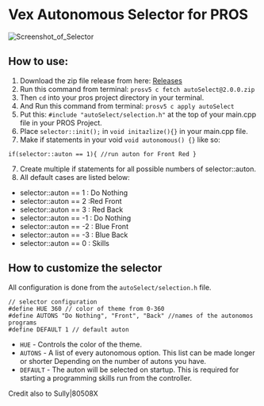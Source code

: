 # Vex Autonomous Selector for PROS
![Screenshot_of_Selector](https://user-images.githubusercontent.com/22580992/67626102-d9e1d080-f814-11e9-84cd-63a44e6a35af.png)

## How to use:
1. Download the zip file release from here: [Releases](https://github.com/kunwarsahni01/Vex-Autonomous-Selector/releases)
2. Run this command from terminal: `prosv5 c fetch autoSelect@2.0.0.zip`
3. Then `cd` into your pros project directory in your terminal.
4. And Run this command from terminal: `prosv5 c apply autoSelect`
4. Put this: `#include "autoSelect/selection.h"` at the top of your main.cpp file in your PROS Project.
5. Place `selector::init();` in `void initazlize(){}` in your main.cpp file.
6. Make if statements in your void `void autonomous() {}` like so:

  `if(selector::auton == 1){ //run auton for Front Red }`

7. Create multiple if statements for all possible numbers of selector::auton.
8. All default cases are listed below:

* selector::auton == 1 : Do Nothing
* selector::auton == 2 :Red Front
* selector::auton == 3 : Red Back
* selector::auton == -1 : Do Nothing
* selector::auton == -2 : Blue Front
* selector::auton == -3 : Blue Back
* selector::auton == 0 : Skills

## How to customize the selector
All configuration is done from the `autoSelect/selection.h` file.
```
// selector configuration
#define HUE 360 // color of theme from 0-360
#define AUTONS "Do Nothing", "Front", "Back" //names of the autonomos programs
#define DEFAULT 1 // default auton
```
* `HUE` - Controls the color of the theme.
* `AUTONS` - A list of every autonomous option. This list can be made longer or shorter Depending on the number of autons you have.
* `DEFAULT` - The auton will be selected on startup. This is required for starting a programming skills run from the controller.

Credit also to Sully|80508X
